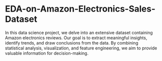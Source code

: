 # EDA-on-Amazon-Electronics-Sales-Dataset
In this data science project, we delve into an extensive dataset containing Amazon electronics reviews. Our goal is to extract meaningful insights, identify trends, and draw conclusions from the data. By combining statistical analysis, visualization, and feature engineering, we aim to provide valuable information for decision-making.
